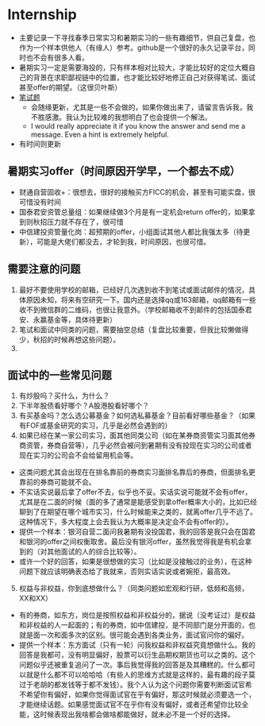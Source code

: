 # Internship
- 主要记录一下寻找春季日常实习和暑期实习的一些有趣细节，供自己复盘，也作为一个样本供他人（有缘人）参考。github是一个很好的永久记录平台，同时也不会有很多人看。
- 暑期实习一定是需要海投的，只有样本相对比较大，才能比较好的定位大概自己的背景在求职鄙视链中的位置，也才能比较好地修正自己对获得笔试、面试甚至offer的期望。（这很贝叶斯）
- [笔试题](https://github.com/cxh1996108/Internship/blob/main/Written%20Test.md)  
  - 会随缘更新，尤其是一些不会做的，如果你做出来了，请留言告诉我，我不胜感激。我认为比较难的我想明白了也会提供一个解法。
  - I would really appreciate it if you know the answer and send me a message. Even a hint is extremely helpful. 
- 有时间则更新

## 暑期实习offer（时间原因开学早，一个都去不成）
- 财通自营固收+：很想去，很好的接触买方FICC的机会，甚至有可能实盘，很可惜没有时间
- 国泰君安资管总量组：如果继续做3个月是有一定机会return offer的，如果拿到则秋招压力就不存在了，很可惜
- 中信建投资管量化岗：超预期的offer，小组面试其他人都比我强太多（待更新），可能是大佬们都没去，才轮到我，时间原因，也很可惜。

## 需要注意的问题

1. 最好不要使用学校的邮箱，已经好几次遇到收不到笔试或面试邮件的情况，具体原因未知，将来有空研究一下。国内还是选择qq或163邮箱，qq邮箱有一些收不到微信群的二维码，也很让我意外。（学校邮箱收不到邮件的包括国泰君安、永赢基金等，具体待更新）
3. 笔试和面试中同类的问题，需要抽空总结（复盘比较重要，但我比较懒做得少，秋招的时候再想这些问题）。
4. 



## 面试中的一些常见问题

1. 有炒股吗？买什么，为什么？
2. 下半年股债看好哪个？A股港股看好哪个？
3. 有买基金吗？怎么选公募基金？如何选私募基金？目前看好哪些基金？（如果有FOF或基金研究的实习，几乎是必然会遇到的）
4. 如果已经在某一家公司实习，面其他同类公司（如在某券商资管实习面其他券商资管，券商自营等），几乎必然会被问到暑期有没有投现在实习的公司或者现在实习的公司会不会给留用机会等。
- 这类问题尤其会出现在在排名靠前的券商实习面排名靠后的券商，但面排名更靠前的券商可能就不会。
- 不实话实说最后拿了offer不去，似乎也不妥。实话实说可能就不会有offer，尤其是在二面的时候（面的多了通常是能感受到拿offer概率大小的，比如已经聊到了在期望在哪个城市实习，什么时候能来之类的，就离offer几乎不远了。这种情况下，多大程度上会去我认为大概率是决定会不会有offer的）。
- 提供一个样本：银河自营二面问我暑期有没投国君，我的回答是我只会在国君和银河的offer之间权衡取舍。最后没有银河offer，虽然我觉得我是有机会拿到的（对其他面试的人的综合比较等）。
- 或许一个好的回答，如果是很想做的实习（比如是没接触过的业务），在这种问题下就应该明确表态给了我就来，否则实话实说或者婉拒，最高效。

5. 权益与非权益，你到底想做什么？（同类问题如宏观和行研，低频和高频，XX和XX）
- 有的券商，如东方，岗位是按照权益和非权益分的，据说（没考证过）是权益和非权益的人一起面的；有的券商，如中信建投，是不同部门是分开面的，也就是面一次和面多次的区别。很可能会遇到各类业务，面试官问你的偏好。
- 提供一个样本：东方面试（只有一轮）问我权益和非权益究竟想做什么。我的回答是我都可，没有明显偏好，股票可以衍生品期权期货也可以之类的。这个问题似乎还被重复追问了一次。事后我觉得我的回答是及其糟糕的。什么都可以就是什么都不可以哈哈哈（有些人的思维方式就是这样的，最有趣的段子莫过于老胡的都发钱等于都不发钱）。我个人认为这个问题你需要判断面试官希不希望你有偏好，如果你觉得面试官在乎有偏好，那这时候就必须要选一个，才能继续话题。如果感觉面试官不在乎你有没有偏好，或者还希望你比较全能，这时候表现出我啥都会做啥都能做好，就未必不是一个好的选择。


